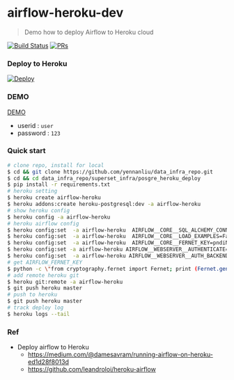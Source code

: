 # airflow-heroku-dev 
> Demo how to deploy Airflow to Heroku cloud 

[![Build Status](https://travis-ci.org/yennanliu/Xjob.svg?branch=master)](https://travis-ci.org/yennanliu/airflow-heroku-dev)
[![PRs](https://img.shields.io/badge/PRs-welcome-6574cd.svg)](https://github.com/yennanliu/airflow-heroku-dev/pulls)

### Deploy to Heroku 
[![Deploy](https://www.herokucdn.com/deploy/button.svg)](https://heroku.com/deploy?template=https://github.com/yennanliu/airflow-heroku-dev)

### DEMO 
[DEMO](http://airflow-heroku.herokuapp.com/)
- userid : `user`
- password : `123`

### Quick start 
```bash
# clone repo, install for local 
$ cd && git clone https://github.com/yennanliu/data_infra_repo.git
$ cd && cd data_infra_repo/superset_infra/posgre_heroku_deploy 
$ pip install -r requirements.txt 
# heroku setting 
$ heroku create airflow-heroku 
$ heroku addons:create heroku-postgresql:dev -a airflow-heroku
# show heroku config 
$ heroku config -a airflow-heroku
# heroku airflow config 
$ heroku config:set  -a airflow-heroku  AIRFLOW__CORE__SQL_ALCHEMY_CONN=postgres://bmzlfnumagwnfl:81c3f6d09dcc9e3f5a0a36aa83e6fbc432e2c3810d6e349e4cb41ef997501901@ec2-50-19-221-38.compute-1.amazonaws.com:5432/d12rb6i3rphsph 
$ heroku config:set  -a airflow-heroku  AIRFLOW__CORE__LOAD_EXAMPLES=False
$ heroku config:set  -a airflow-heroku  AIRFLOW__CORE__FERNET_KEY=pndiNQ25jhjnzWr1zanek85Uqr1J38zQcJXUl7H7hNw=
$ heroku config:set -a airflow-heroku AIRFLOW__WEBSERVER__AUTHENTICATE=True
$ heroku config:set  -a airflow-heroku AIRFLOW__WEBSERVER__AUTH_BACKEND=airflow.contrib.auth.backends.password_auth
# get AIRFLOW_FERNET_KEY 
$ python -c \"from cryptography.fernet import Fernet; print (Fernet.generate_key())\"
# add remote heroku git 
$ heroku git:remote -a airflow-heroku
$ git push heroku master 
# push to heroku
$ git push heroku master
# track deploy log 
$ heroku logs --tail
```
### Ref 
- Deploy airflow to Heroku
	- https://medium.com/@damesavram/running-airflow-on-heroku-ed1d28f8013d
	- https://github.com/leandroloi/heroku-airflow


	